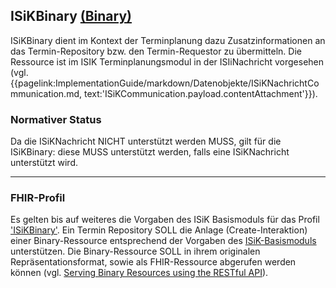 ## ISiKBinary [(Binary)](https://hl7.org/fhir/R4/binary.html)

ISiKBinary dient im Kontext der Terminplanung dazu Zusatzinformationen an das Termin-Repository bzw. den Termin-Requestor zu übermitteln. Die Ressource ist im ISIK Terminplanungsmodul in der ISIiNachricht vorgesehen (vgl. {{pagelink:ImplementationGuide/markdown/Datenobjekte/ISiKNachrichtCommunication.md, text:'ISiKCommunication.payload.contentAttachment'}}).

### Normativer Status

Da die ISiKNachricht NICHT unterstützt werden MUSS, gilt für die ISiKBinary: diese MUSS unterstützt werden, falls eine ISiKNachricht unterstützt wird.

---

### FHIR-Profil

Es gelten bis auf weiteres die Vorgaben des ISiK Basismoduls für das Profil ['ISiKBinary'](https://simplifier.net/guide/Implementierungsleitfaden-ISiK-Basismodul-Stufe-3/ImplementationGuide-markdown-Datenobjekte-Datenobjekte-Binary?version=current).
Ein Termin Repository SOLL die Anlage (Create-Interaktion) einer Binary-Ressource entsprechend der Vorgaben des [ISiK-Basismoduls](https://simplifier.net/guide/Implementierungsleitfaden-ISiK-Basismodul-Stufe-3/markdown-UebergreifendeFestlegungen-UebergreifendeFestlegungen-Rest?version=current) unterstützen.
Die Binary-Ressource SOLL in ihrem originalen Repräsentationsformat, sowie als FHIR-Ressource abgerufen werden können (vgl. [Serving Binary Resources using the RESTful API](https://www.hl7.org/fhir/R4/binary.html#rest)).

